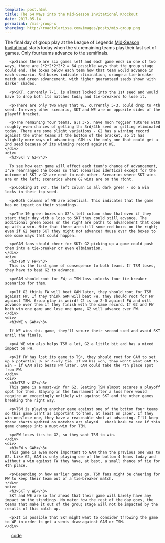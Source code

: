 ```yaml
---
template: post.html
title: The 64 Ways into the Mid-Season Invitational Knockout
date: 2017-05-14
permalink: /mis-group-x
shareimg: http://roadtolarissa.com/images/posts/mis-group.png
---
```





<meta name="viewport" content="width=device-width">


<div id='container'>
  <div id='graph'></div>
  <div id='sections'>
    <div>
      <!-- <h3>The 64 Ways into the Mid-Season Invitational Knockout</h3> -->
      The final day of group play at the League of Legends <a href='http://www.lolesports.com/en_US/msi/msi_2017/schedule/groups/5'>Mid-Season Invitational</a> starts today when the six remaining teams play their last set of games. Only four teams advance to the semifinals. 

      <p>Since there are six games left and each game ends in one of two ways, there are 2*2*2*2*2*2 = 64 possible ways that the group stage could end. The boxes below each team how that team would advance in each scenario. Red boxes indicate elimination, orange a tie-breaker match and green advancement, with higher guaranteed seeds shown with darker shades.

      <p>SKT, currently 7-1, is almost locked into the 1st seed and would have to drop both its matches today and tie-breakers to lose it. 

      <p>There are only two ways that WE, currently 5-3, could drop to 4th seed. In every other scenario, SKT and WE are on opposite sides of the playoff bracket.

      <p>The remaining four teams, all 3-5, have much foggier futures with roughly even chances of getting the 3rd/4th seed or getting eliminated today. There are some slight variations - G2 has a winning record against the other teams at the bottom of the bracket, so it has slightly more ways of advancing. GAM is the only one that could get a 2nd seed because of its winning record against WE.
    </div>
    <div>
      <h3>SKT v G2</h3>

      To see how each game will affect each team's chance of advancement, I've rearranged the boxes so that scenarios identical except for the outcome of SKT v G2 are next to each other. Scenarios where SKT wins are on the left; scenarios where G2 wins are on the right.

      <p>Looking at SKT, the left column is all dark green - so a win locks in their top seed. 

      <p>Both columns of WE are identical. This indicates that the game has no impact on their standings. 

      <p>The 10 green boxes on G2's left column show that even if they start their day with a loss to SKT they could still advance. The additional green boxes on the right are paths to advancement that open up with a win. Note that there are still some red boxes on the right; even if G2 beats SKT they might not advance! Mouse over the boxes to see some ways that could happen. 

      <p>GAM fans should cheer for SKT: G2 picking up a game could push them into a tie-breaker or even elimination.
    </div>
    <div>
      <h3>TSM v FW</h3>
      This is the first game of consequence to both teams. If TSM loses, they have to beat G2 to advance.

      <p>GAM should root for FW; a TSM loss unlocks four tie-breaker scenarios for them.

      <p>If G2 thinks FW will beat GAM later, they should root for TSM against FW. If they think GAM will beat FW, they should root for FW against TSM. Group play is weird! G2 is up 2-0 against FW and will advance over them if they finish with the same record. If G2 and FW both win one game and lose one game, G2 will advance over FW.
    </div>
    <div>
      <h3>WE v GAM</h3>

      If WE wins this game, they'll secure their second seed and avoid SKT until the finals. 

      <p>A WE win also helps TSM a lot, G2 a little bit and has a mixed impact on FW.

      <p>If FW has lost its game to TSM, they should root for GAM to set up a potential 3- or 4-way tie. If FW has won, they won't want GAM to win - if GAM also beats FW later, GAM could take the 4th place spot from FW.
    </div>
    <div>
      <h3>TSM v G2</h3>
      This game is a must-win for G2. Beating TSM almost secures a playoff spot for them. Staying in the tournament after a loss here would require an exceedingly unlikely win against SKT and the other games breaking the right way. 

      <p>TSM is playing another game against one of the bottom four teams so this game isn't as important to them, at least on paper. If they win one/lose one, they have a reasonable shot at advancing. I'll keep these charts updated as matches are played - check back to see if this game changes into a must-win for TSM. 

      <p>FW loses ties to G2, so they want TSM to win. 
    </div>
    <div>
      <h3>FW v GAM</h3>
      This game is even more important to GAM than the previous one was to G2. Like G2, GAM is only playing one of the bottom 4 teams today and without a win against FW they have, at best, a small chance of tie for 4th place. 

      <p>Depending on how earlier games go, TSM fans might be cheering for FW to keep their team out of a tie-breaker match. 
    </div>
    <div>
      <h3>SKT v WE</h3>
      SKT and WE are so far ahead that their game will barely have any impact on the standings. No mater how the rest of the day goes, the teams that make it out of the group stage will not be impacted by the results of this match up.

      <p>It is possible that SKT might want to consider throwing the game to WE in order to get a semis draw against GAM or TSM. 
    </div>
  </div>
</div>





<span class='source' style='margin-left: 20px'>[code](https://github.com/1wheel/roadtolarissa/blob/master/source/worlds-group/script.js)</span>


</body>

<script src='d3v4.js'></script>
<script src='graph-scroll.js'></script>
<script src='lodash.js'></script>
<script src='script.js'></script>











<link rel="stylesheet" type="text/css" href="/mis-group/style.css">

<script src="/mis-group/d3v4.js"></script>
<script src="/mis-group/lodash.js"></script>
<script src="/mis-group/graph-scroll.js"></script>
<script src="/mis-group/script.js"></script>